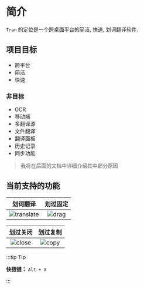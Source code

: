 # 简介

`Tran` 的定位是一个跨桌面平台的简洁, 快速, 划词翻译软件.

## 项目目标

-   跨平台
-   简洁
-   快速

### 非目标

-   OCR
-   移动端
-   多翻译源
-   文件翻译
-   翻译面板
-   历史记录
-   同步功能

> 我将在后面的文档中详细介绍其中部分原因

## 当前支持的功能

|                                       划词翻译                                       |                                  划过固定                                  |
| :----------------------------------------------------------------------------------: | :------------------------------------------------------------------------: |
| ![translate](https://fastly.jsdelivr.net/gh/Borber/PublicPic1/tran/v1/translate.gif) | ![drag](https://fastly.jsdelivr.net/gh/Borber/PublicPic1/tran/v1/drag.gif) |

|                                   划过关闭                                   |                                  划过复制                                  |
| :--------------------------------------------------------------------------: | :------------------------------------------------------------------------: |
| ![close](https://fastly.jsdelivr.net/gh/Borber/PublicPic1/tran/v1/close.gif) | ![copy](https://fastly.jsdelivr.net/gh/Borber/PublicPic1/tran/v1/copy.gif) |

:::tip Tip

**快捷键：** `Alt + X`

:::

